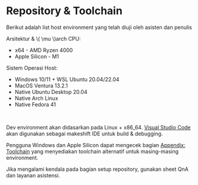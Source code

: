 # Repository & Toolchain
Berikut adalah list host environment yang telah diuji oleh asisten dan penulis

Arsitektur & \\( \mu \\)arch CPU:
- x64 - AMD Ryzen 4000
- Apple Silicon - M1

Sistem Operasi Host:
- Windows 10/11 + WSL Ubuntu 20.04/22.04
- MacOS Ventura 13.2.1
- Native Ubuntu Desktop 20.04
- Native Arch Linux
- Native Fedora 41

<br/>

Dev environment akan didasarkan pada Linux + x86_64.
[Visual Studio Code](https://code.visualstudio.com/) akan digunakan sebagai makeshift IDE untuk build & debugging.

Pengguna Windows dan Apple Silicon dapat mengecek bagian [Appendix: Toolchain](./../../back-matter/appendix/toolchain/wsl.md)
yang menyediakan toolchain alternatif untuk masing-masing environment.

Jika mengalami kendala pada bagian setup repository, gunakan sheet QnA dan layanan asistensi.
